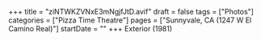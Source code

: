 +++
title = "ziNTWKZVNxE3mNgjfJtD.avif"
draft = false
tags = ["Photos"]
categories = ["Pizza Time Theatre"]
pages = ["Sunnyvale, CA (1247 W El Camino Real)"]
startDate = ""
+++
Exterior (1981)
